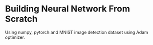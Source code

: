 # Building Neural Network From Scratch
 Using numpy, pytorch and MNIST image detection dataset using Adam optimizer.
